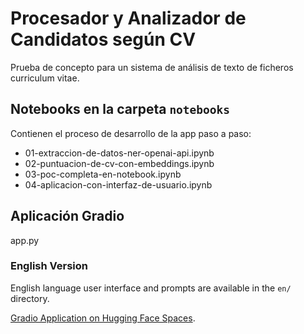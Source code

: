# Procesador y Analizador de Candidatos según CV

Prueba de concepto para un sistema de análisis de texto de ficheros curriculum vitae.

## Notebooks en la carpeta `notebooks`

Contienen el proceso de desarrollo de la app paso a paso:

- 01-extraccion-de-datos-ner-openai-api.ipynb
- 02-puntuacion-de-cv-con-embeddings.ipynb
- 03-poc-completa-en-notebook.ipynb
- 04-aplicacion-con-interfaz-de-usuario.ipynb

## Aplicación Gradio

app.py

### English Version

English language user interface and prompts are available in the `en/` directory.

[Gradio Application on Hugging Face Spaces](https://huggingface.co/spaces/reddgr/cv-processing-and-scoring).
